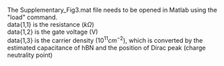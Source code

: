 The Supplementary_Fig3.mat file needs to be opened in Matlab using the "load" command.\
data{1,1} is the resistance ($k\Omega$)\
data{1,2} is the gate voltage (V)\
data{1,3} is the carrier density ($10^{11} cm^{-2}$), which is converted by the estimated capacitance of hBN and the position of Dirac peak (charge neutrality point)